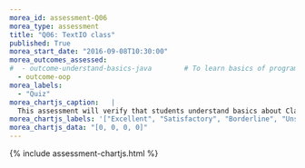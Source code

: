 ```yaml
---
morea_id: assessment-Q06
morea_type: assessment
title: "Q06: TextIO class"
published: True
morea_start_date: "2016-09-08T10:30:00"
morea_outcomes_assessed: 
#  - outcome-understand-basics-java        # To learn basics of programming with a modern programming language, Java.
  - outcome-oop
morea_labels: 
  - "Quiz"
morea_chartjs_caption:   |
  This assessment will verify that students understand basics about Classes and the TextIO class.
morea_chartjs_labels: '["Excellent", "Satisfactory", "Borderline", "Unsatisfactory"]'
morea_chartjs_data: "[0, 0, 0, 0]"
---
```


{%  include assessment-chartjs.html  %}
